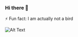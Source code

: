 ### Hi there 👋
⚡ Fun fact: I am actually not a bird

![Alt Text](https://media.giphy.com/media/LmNwrBhejkK9EFP504/giphy.gif)
      
      
      

